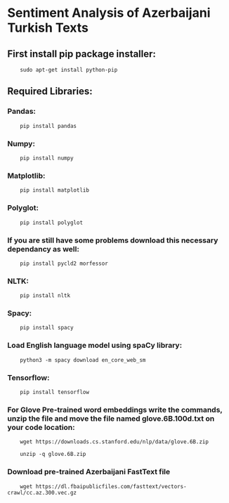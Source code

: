 # Sentiment Analysis of Azerbaijani Turkish Texts <br>
## First install pip package installer: <br>
        sudo apt-get install python-pip

## Required Libraries: <br>

### Pandas: <br>
        pip install pandas

### Numpy: <br>
        pip install numpy

### Matplotlib: <br>
        pip install matplotlib

### Polyglot: <br>
        pip install polyglot   

### If you are still have some problems download this necessary dependancy as well: <br>
        pip install pycld2 morfessor

### NLTK: <br>
        pip install nltk
        
### Spacy: <br>
        pip install spacy

### Load English language model using spaCy library: <br>    
        python3 -m spacy download en_core_web_sm 

### Tensorflow: <br>
        pip install tensorflow
        
### For Glove Pre-trained word embeddings write the commands, unzip the file and move the file named glove.6B.100d.txt on your code location: <br>
        wget https://downloads.cs.stanford.edu/nlp/data/glove.6B.zip
        
        unzip -q glove.6B.zip
### Download pre-trained Azerbaijani FastText file
        wget https://dl.fbaipublicfiles.com/fasttext/vectors-crawl/cc.az.300.vec.gz